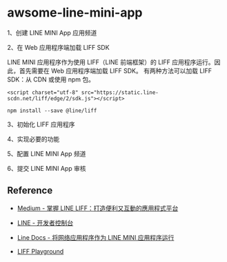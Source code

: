 # awsome-line-mini-app

1、创建 LINE MINI App 应用频道

2、在 Web 应用程序端加载 LIFF SDK

LINE MINI 应用程序作为使用 LIFF（LINE 前端框架）的 LIFF 应用程序运行。因此，首先需要在 Web 应用程序端加载 LIFF SDK。
有两种方法可以加载 LIFF SDK：从 CDN 或使用 npm 包。

```CDN
<script charset="utf-8" src="https://static.line-scdn.net/liff/edge/2/sdk.js"></script>
```

```npm
npm install --save @line/liff
```

3、初始化 LIFF 应用程序

4、实现必要的功能

5、配置 LINE MINI App 频道

6、提交 LINE MINI App 审核

## Reference

- [Medium - 掌握 LINE LIFF：打造便利又互動的應用程式平台](https://medium.com/@jeffchang64/%E6%8E%8C%E6%8F%A1-line-liff-%E6%89%93%E9%80%A0%E4%BE%BF%E5%88%A9%E5%8F%88%E4%BA%92%E5%8B%95%E7%9A%84%E6%87%89%E7%94%A8%E7%A8%8B%E5%BC%8F%E5%B9%B3%E5%8F%B0-86c68dfb673)

- [LINE - 开发者控制台](https://developers.line.biz/)

- [Line Docs - 将网络应用程序作为 LINE MINI 应用程序运行](https://developers.line.biz/en/docs/line-mini-app/develop/web-to-mini-app/)

- [LIFF Playground](https://liff-playground.netlify.app/)
